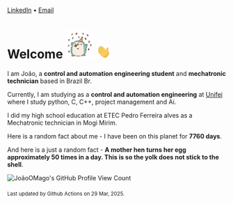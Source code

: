[LinkedIn](https://www.linkedin.com/in/joão-pedro-gozzoli-b95641301/) &bull;
[Email](joaopedrogozzoli@gmail.com)

# Welcome <img src="happy.gif" height="64px" /> <img src="wave.gif" height="32px" />

I am João, a  **control and automation engineering student** and **mechatronic technician** based in Brazil Br.

Currently, I am studying as a **control and automation engineering** at [Unifei](https://unifei.edu.br) where I study python, C, C++, project management and Ai.

I did my high school education at ETEC Pedro Ferreira alves as a Mechatronic technician in Mogi Mirim.

Here is a random fact about me - I have been on this planet for **7760 days**.

And here is a just a random fact -  **A mother hen turns her egg approximately 50 times in a day. This is so the yolk does not stick to the shell**.

![JoãoOMago's GitHub Profile View Count](https://komarev.com/ghpvc/?username=JoaoOMago)

<sub>Last updated by Github Actions on 29 Mar, 2025.</sub>
